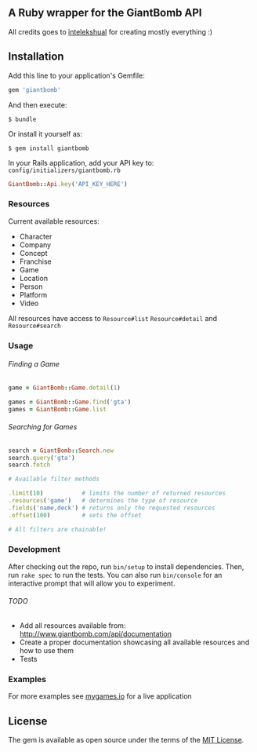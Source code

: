 ## A Ruby wrapper for the GiantBomb API

All credits goes to [intelekshual](https://github.com/intelekshual) for creating
mostly everything :)

## Installation

Add this line to your application's Gemfile:

```ruby
gem 'giantbomb'
```

And then execute:

    $ bundle

Or install it yourself as:

    $ gem install giantbomb

In your Rails application, add your API key to:
`config/initializers/giantbomb.rb`

``` ruby
GiantBomb::Api.key('API_KEY_HERE')
```

### Resources

Current available resources:
* Character
* Company
* Concept
* Franchise
* Game
* Location
* Person
* Platform
* Video

All resources have access to `Resource#list` `Resource#detail` and `Resource#search`

### Usage

###### Finding a Game

``` ruby
game = GiantBomb::Game.detail(1)

games = GiantBomb::Game.find('gta')
games = GiantBomb::Game.list
```

###### Searching for Games

``` ruby
search = GiantBomb::Search.new
search.query('gta')
search.fetch
```

``` ruby
# Available filter methods

.limit(10)           # limits the number of returned resources
.resources('game')   # determines the type of resource
.fields('name,deck') # returns only the requested resources
.offset(100)         # sets the offset

# All filters are chainable!
```

### Development

After checking out the repo, run `bin/setup` to install dependencies. Then, run
`rake spec` to run the tests. You can also run `bin/console` for an interactive
prompt that will allow you to experiment.

###### TODO

* Add all resources available from: http://www.giantbomb.com/api/documentation
* Create a proper documentation showcasing all available resources and how to use them
* Tests

### Examples

For more examples see [mygames.io](https://github.com/pacMakaveli/mygames.io)
for a live application

## License

The gem is available as open source under the terms of the [MIT License](http://opensource.org/licenses/MIT).

